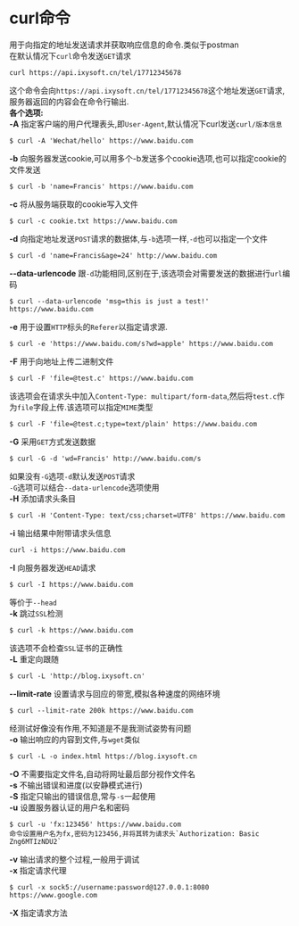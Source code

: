 # curl命令
用于向指定的地址发送请求并获取响应信息的命令.类似于postman  
在默认情况下`curl`命令发送`GET`请求  
```
curl https://api.ixysoft.cn/tel/17712345678
```
这个命令会向`https://api.ixysoft.cn/tel/17712345678`这个地址发送`GET`请求,服务器返回的内容会在命令行输出.  
**各个选项:**  
**-A** 指定客户端的用户代理表头,即`User-Agent`,默认情况下curl发送`curl/版本信息`
```
$ curl -A 'Wechat/hello' https://www.baidu.com
```
**-b** 向服务器发送cookie,可以用多个-b发送多个cookie选项,也可以指定cookie的文件发送  
```
$ curl -b 'name=Francis' https://www.baidu.com
```
**-c** 将从服务端获取的cookie写入文件  
```
$ curl -c cookie.txt https://www.baidu.com
```
**-d** 向指定地址发送`POST`请求的数据体,与`-b`选项一样,`-d`也可以指定一个文件  
```
$ curl -d 'name=Francis&age=24' http://www.baidu.com
```
**--data-urlencode** 跟`-d`功能相同,区别在于,该选项会对需要发送的数据进行`url`编码  
```
$ curl --data-urlencode 'msg=this is just a test!' https://www.baidu.com
```
**-e** 用于设置`HTTP`标头的`Referer`以指定请求源.  
```
$ curl -e 'https://www.baidu.com/s?wd=apple' https://www.baidu.com
```
**-F** 用于向地址上传二进制文件  
```
$ curl -F 'file=@test.c' https://www.baidu.com
```
该选项会在请求头中加入`Content-Type: multipart/form-data`,然后将`test.c`作为`file`字段上传.该选项可以指定`MIME`类型  
```
$ curl -F 'file=@test.c;type=text/plain' https://www.baidu.com
```
**-G** 采用`GET`方式发送数据
```
$ curl -G -d 'wd=Francis' http://www.baidu.com/s
```
如果没有`-G`选项`-d`默认发送`POST`请求  
`-G`选项可以结合`--data-urlencode`选项使用  
**-H** 添加请求头条目  
```
$ curl -H 'Content-Type: text/css;charset=UTF8' https://www.baidu.com
```
**-i** 输出结果中附带请求头信息  
```
curl -i https://www.baidu.com
```
**-I** 向服务器发送`HEAD`请求
```
$ curl -I https://www.baidu.com
```
等价于`--head`  
**-k** 跳过`SSL`检测  
```
$ curl -k https://www.baidu.com
```
该选项不会检查`SSL`证书的正确性  
**-L** 重定向跟随
```
$ curl -L 'http://blog.ixysoft.cn'
```
**--limit-rate** 设置请求与回应的带宽,模拟各种速度的网络环境  
```
$ curl --limit-rate 200k https://www.baidu.com
```
经测试好像没有作用,不知道是不是我测试姿势有问题  
**-o** 输出响应的内容到文件,与`wget`类似  
```
$ curl -L -o index.html https://blog.ixysoft.cn
```
**-O** 不需要指定文件名,自动将网址最后部分视作文件名  
**-s** 不输出错误和进度(以安静模式进行)  
**-S** 指定只输出的错误信息,常与`-s`一起使用  
**-u** 设置服务器认证的用户名和密码
```
$ curl -u 'fx:123456' https://www.baidu.com
命令设置用户名为fx,密码为123456,并将其转为请求头`Authorization: Basic Zng6MTIzNDU2`
```
**-v** 输出请求的整个过程,一般用于调试  
**-x** 指定请求代理  
```
$ curl -x sock5://username:password@127.0.0.1:8080 https://www.google.com
```
**-X** 指定请求方法  
